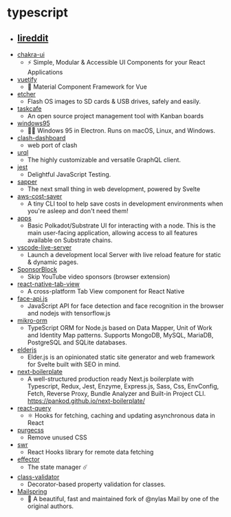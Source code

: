 # typescript
- [lireddit](https://github.com/benawad/lireddit)
  - 
- [chakra-ui](https://github.com/chakra-ui/chakra-ui)
  - ⚡️ Simple, Modular & Accessible UI Components for your React Applications
- [vuetify](https://github.com/vuetifyjs/vuetify)
  - 🐉 Material Component Framework for Vue
- [etcher](https://github.com/balena-io/etcher)
  - Flash OS images to SD cards & USB drives, safely and easily.
- [taskcafe](https://github.com/JordanKnott/taskcafe)
  - An open source project management tool with Kanban boards
- [windows95](https://github.com/felixrieseberg/windows95)
  - 💩🚀 Windows 95 in Electron. Runs on macOS, Linux, and Windows.
- [clash-dashboard](https://github.com/Dreamacro/clash-dashboard)
  - web port of clash
- [urql](https://github.com/FormidableLabs/urql)
  - The highly customizable and versatile GraphQL client.
- [jest](https://github.com/facebook/jest)
  - Delightful JavaScript Testing.
- [sapper](https://github.com/sveltejs/sapper)
  - The next small thing in web development, powered by Svelte
- [aws-cost-saver](https://github.com/aramalipoor/aws-cost-saver)
  - A tiny CLI tool to help save costs in development environments when you're asleep and don't need them!
- [apps](https://github.com/polkadot-js/apps)
  - Basic Polkadot/Substrate UI for interacting with a node. This is the main user-facing application, allowing access to all features available on Substrate chains.
- [vscode-live-server](https://github.com/ritwickdey/vscode-live-server)
  - Launch a development local Server with live reload feature for static & dynamic pages.
- [SponsorBlock](https://github.com/ajayyy/SponsorBlock)
  - Skip YouTube video sponsors (browser extension)
- [react-native-tab-view](https://github.com/satya164/react-native-tab-view)
  - A cross-platform Tab View component for React Native
- [face-api.js](https://github.com/justadudewhohacks/face-api.js)
  - JavaScript API for face detection and face recognition in the browser and nodejs with tensorflow.js
- [mikro-orm](https://github.com/mikro-orm/mikro-orm)
  - TypeScript ORM for Node.js based on Data Mapper, Unit of Work and Identity Map patterns. Supports MongoDB, MySQL, MariaDB, PostgreSQL and SQLite databases.
- [elderjs](https://github.com/Elderjs/elderjs)
  - Elder.js is an opinionated static site generator and web framework for Svelte built with SEO in mind.
- [next-boilerplate](https://github.com/pankod/next-boilerplate)
  - A well-structured production ready Next.js boilerplate with Typescript, Redux, Jest, Enzyme, Express.js, Sass, Css, EnvConfig, Fetch, Reverse Proxy, Bundle Analyzer and Built-in Project CLI. https://pankod.github.io/next-boilerplate/
- [react-query](https://github.com/tannerlinsley/react-query)
  - ⚛️ Hooks for fetching, caching and updating asynchronous data in React
- [purgecss](https://github.com/FullHuman/purgecss)
  - Remove unused CSS
- [swr](https://github.com/vercel/swr)
  - React Hooks library for remote data fetching
- [effector](https://github.com/zerobias/effector)
  - The state manager ☄️
- [class-validator](https://github.com/typestack/class-validator)
  - Decorator-based property validation for classes.
- [Mailspring](https://github.com/Foundry376/Mailspring)
  - 💌 A beautiful, fast and maintained fork of @nylas Mail by one of the original authors.

